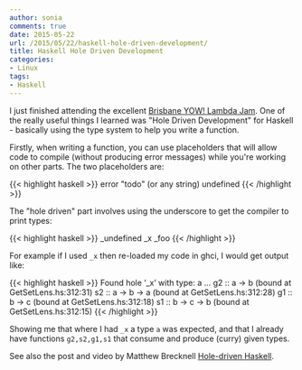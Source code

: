 ```yaml
---
author: sonia
comments: true
date: 2015-05-22
url: /2015/05/22/haskell-hole-driven-development/
title: Haskell Hole Driven Development
categories:
- Linux
tags:
- Haskell
---
```


I just finished attending the excellent [Brisbane YOW! Lambda
Jam](http://lambdajam.yowconference.com.au/). One of the really useful
things I learned was "Hole Driven Development" for Haskell - basically
using the type system to help you write a function.

<!--more-->

Firstly, when writing a function, you can use placeholders that will
allow code to compile (without producing error messages) while you're
working on other parts. The two placeholders are:

{{< highlight haskell >}}
error "todo" (or any string)
undefined
{{< /highlight >}}

The "hole driven" part involves using the underscore to get the
compiler to print types:

{{< highlight haskell >}}
_undefined
_x
_foo
{{< /highlight >}}

For example if I used `_x` then re-loaded my code in ghci, I would get
output like:

{{< highlight haskell >}}
Found hole ‘_x’ with type: a
...
g2 :: a -> b (bound at GetSetLens.hs:312:31)
s2 :: a -> b -> a (bound at GetSetLens.hs:312:28)
g1 :: b -> c (bound at GetSetLens.hs:312:18)
s1 :: b -> c -> b (bound at GetSetLens.hs:312:15)
{{< /highlight >}}

Showing me that where I had `_x` a type `a` was expected, and that I already
have functions `g2,s2,g1,s1` that consume and produce (curry) given types.

See also the post and video by Matthew Brecknell [Hole-driven
Haskell](http://matthew.brecknell.net/post/hole-driven-haskell/).
